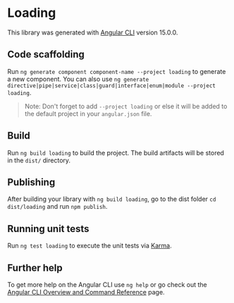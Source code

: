 # Loading

This library was generated with [Angular CLI](https://github.com/angular/angular-cli) version 15.0.0.

## Code scaffolding

Run `ng generate component component-name --project loading` to generate a new component. You can also use `ng generate directive|pipe|service|class|guard|interface|enum|module --project loading`.
> Note: Don't forget to add `--project loading` or else it will be added to the default project in your `angular.json` file. 

## Build

Run `ng build loading` to build the project. The build artifacts will be stored in the `dist/` directory.

## Publishing

After building your library with `ng build loading`, go to the dist folder `cd dist/loading` and run `npm publish`.

## Running unit tests

Run `ng test loading` to execute the unit tests via [Karma](https://karma-runner.github.io).

## Further help

To get more help on the Angular CLI use `ng help` or go check out the [Angular CLI Overview and Command Reference](https://angular.io/cli) page.
